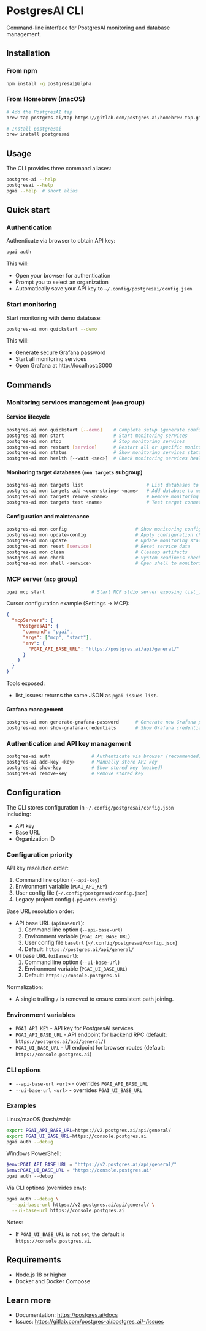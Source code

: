 # PostgresAI CLI

Command-line interface for PostgresAI monitoring and database management.

## Installation

### From npm

```bash
npm install -g postgresai@alpha
```

### From Homebrew (macOS)

```bash
# Add the PostgresAI tap
brew tap postgres-ai/tap https://gitlab.com/postgres-ai/homebrew-tap.git

# Install postgresai
brew install postgresai
```

## Usage

The CLI provides three command aliases:
```bash
postgres-ai --help
postgresai --help
pgai --help  # short alias
```

## Quick start

### Authentication

Authenticate via browser to obtain API key:
```bash
pgai auth
```

This will:
- Open your browser for authentication
- Prompt you to select an organization
- Automatically save your API key to `~/.config/postgresai/config.json`

### Start monitoring

Start monitoring with demo database:
```bash
postgres-ai mon quickstart --demo
```

This will:
- Generate secure Grafana password
- Start all monitoring services
- Open Grafana at http://localhost:3000

## Commands

### Monitoring services management (`mon` group)

#### Service lifecycle
```bash
postgres-ai mon quickstart [--demo]    # Complete setup (generate config, start services)
postgres-ai mon start                  # Start monitoring services
postgres-ai mon stop                   # Stop monitoring services
postgres-ai mon restart [service]      # Restart all or specific monitoring service
postgres-ai mon status                 # Show monitoring services status
postgres-ai mon health [--wait <sec>]  # Check monitoring services health
```

#### Monitoring target databases (`mon targets` subgroup)
```bash
postgres-ai mon targets list                       # List databases to monitor
postgres-ai mon targets add <conn-string> <name>   # Add database to monitor
postgres-ai mon targets remove <name>              # Remove monitoring target
postgres-ai mon targets test <name>                # Test target connectivity
```

#### Configuration and maintenance
```bash
postgres-ai mon config                         # Show monitoring configuration
postgres-ai mon update-config                  # Apply configuration changes
postgres-ai mon update                         # Update monitoring stack
postgres-ai mon reset [service]                # Reset service data
postgres-ai mon clean                          # Cleanup artifacts
postgres-ai mon check                          # System readiness check
postgres-ai mon shell <service>                # Open shell to monitoring service
```

### MCP server (`mcp` group)

```bash
pgai mcp start                 # Start MCP stdio server exposing list_issues tool
```

Cursor configuration example (Settings → MCP):

```json
{
  "mcpServers": {
    "PostgresAI": {
      "command": "pgai",
      "args": ["mcp", "start"],
      "env": {
        "PGAI_API_BASE_URL": "https://postgres.ai/api/general/"
      }
    }
  }
}
```

Tools exposed:
- list_issues: returns the same JSON as `pgai issues list`.

#### Grafana management
```bash
postgres-ai mon generate-grafana-password      # Generate new Grafana password
postgres-ai mon show-grafana-credentials       # Show Grafana credentials
```

### Authentication and API key management
```bash
postgres-ai auth               # Authenticate via browser (recommended)
postgres-ai add-key <key>      # Manually store API key
postgres-ai show-key           # Show stored key (masked)
postgres-ai remove-key         # Remove stored key
```

## Configuration

The CLI stores configuration in `~/.config/postgresai/config.json` including:
- API key
- Base URL
- Organization ID

### Configuration priority

API key resolution order:
1. Command line option (`--api-key`)
2. Environment variable (`PGAI_API_KEY`)
3. User config file (`~/.config/postgresai/config.json`)
4. Legacy project config (`.pgwatch-config`)

Base URL resolution order:
- API base URL (`apiBaseUrl`):
  1. Command line option (`--api-base-url`)
  2. Environment variable (`PGAI_API_BASE_URL`)
  3. User config file `baseUrl` (`~/.config/postgresai/config.json`)
  4. Default: `https://postgres.ai/api/general/`
- UI base URL (`uiBaseUrl`):
  1. Command line option (`--ui-base-url`)
  2. Environment variable (`PGAI_UI_BASE_URL`)
  3. Default: `https://console.postgres.ai`

Normalization:
- A single trailing `/` is removed to ensure consistent path joining.

### Environment variables

- `PGAI_API_KEY` - API key for PostgresAI services
- `PGAI_API_BASE_URL` - API endpoint for backend RPC (default: `https://postgres.ai/api/general/`)
- `PGAI_UI_BASE_URL` - UI endpoint for browser routes (default: `https://console.postgres.ai`)

### CLI options

- `--api-base-url <url>` - overrides `PGAI_API_BASE_URL`
- `--ui-base-url <url>` - overrides `PGAI_UI_BASE_URL`

### Examples

Linux/macOS (bash/zsh):

```bash
export PGAI_API_BASE_URL=https://v2.postgres.ai/api/general/
export PGAI_UI_BASE_URL=https://console.postgres.ai
pgai auth --debug
```

Windows PowerShell:

```powershell
$env:PGAI_API_BASE_URL = "https://v2.postgres.ai/api/general/"
$env:PGAI_UI_BASE_URL = "https://console.postgres.ai"
pgai auth --debug
```

Via CLI options (overrides env):

```bash
pgai auth --debug \
  --api-base-url https://v2.postgres.ai/api/general/ \
  --ui-base-url https://console.postgres.ai
```

Notes:
- If `PGAI_UI_BASE_URL` is not set, the default is `https://console.postgres.ai`.

## Requirements

- Node.js 18 or higher
- Docker and Docker Compose

## Learn more

- Documentation: https://postgres.ai/docs
- Issues: https://gitlab.com/postgres-ai/postgres_ai/-/issues
